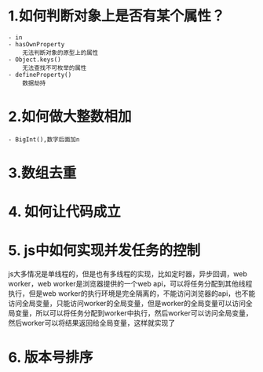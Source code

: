 # 1.如何判断对象上是否有某个属性？
    - in
    - hasOwnProperty
        无法判断对象的原型上的属性
    - Object.keys()
        无法查找不可枚举的属性
    - defineProperty()
        数据劫持

# 2.如何做大整数相加
    - BigInt(),数字后面加n


# 3.数组去重


# 4. 如何让代码成立

# 5. js中如何实现并发任务的控制
js大多情况是单线程的，但是也有多线程的实现，比如定时器，异步回调，web worker，web worker是浏览器提供的一个web api，可以将任务分配到其他线程执行，但是web worker的执行环境是完全隔离的，不能访问浏览器的api，也不能访问全局变量，只能访问worker的全局变量，但是worker的全局变量可以访问全局变量，所以可以将任务分配到worker中执行，然后worker可以访问全局变量，然后worker可以将结果返回给全局变量，这样就实现了

# 6. 版本号排序
